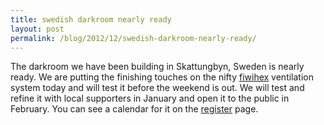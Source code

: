 ```yaml
---
title: swedish darkroom nearly ready
layout: post
permalink: /blog/2012/12/swedish-darkroom-nearly-ready/
---
```


The darkroom we have been building in Skattungbyn, Sweden is nearly ready. We are putting the finishing touches on the nifty [fiwihex][1] ventilation system today and will test it before the weekend is out. We will test and refine it with local supporters in January and open it to the public in February. You can see a calendar for it on the [register][2] page.

   [1]: http://viking-house.ie/fine-wire-hrv.html
   [2]: /prepare/
